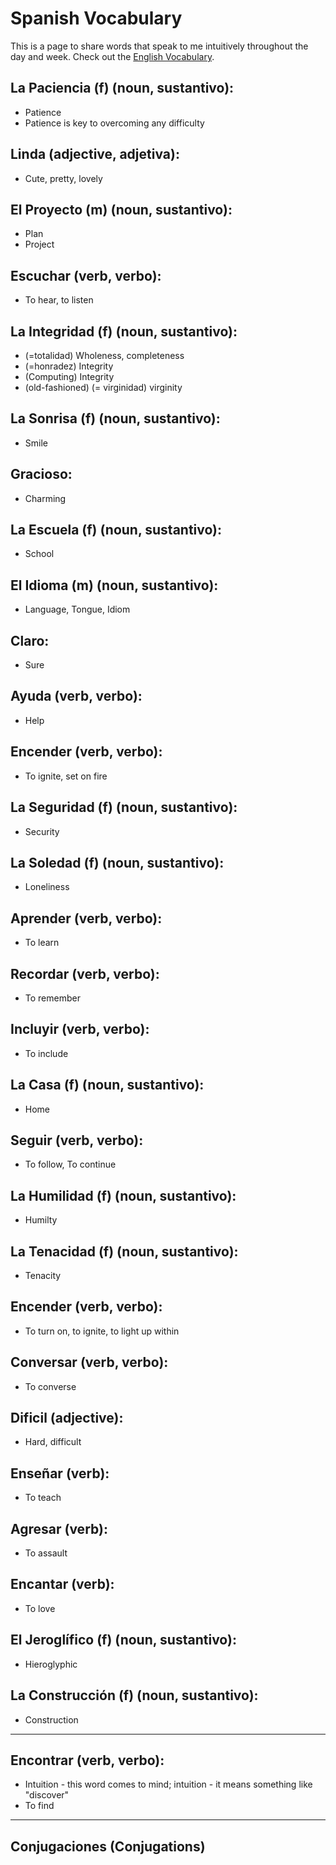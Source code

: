 # Spanish Vocabulary #
This is a page to share words that speak to me intuitively throughout the day and week. Check out the [English Vocabulary](https://margaretmf.github.io/Vocabulary).

## La Paciencia (f) (noun, sustantivo): ##
* Patience
* Patience is key to overcoming any difficulty

## Linda (adjective, adjetiva): ##
* Cute, pretty, lovely

## El Proyecto (m) (noun, sustantivo): ##
* Plan
* Project

## Escuchar (verb, verbo): ##
* To hear, to listen

## La Integridad (f) (noun, sustantivo): ##
* (=totalidad) Wholeness, completeness
* (=honradez) Integrity
* (Computing) Integrity
* (old-fashioned) (= virginidad) virginity

## La Sonrisa (f) (noun, sustantivo): ##
* Smile

## Gracioso: ##
* Charming

## La Escuela (f) (noun, sustantivo): ##
* School

## El Idioma (m) (noun, sustantivo): ##
* Language, Tongue, Idiom

## Claro: ##
* Sure

## Ayuda (verb, verbo): ##
* Help

## Encender (verb, verbo): ##
* To ignite, set on fire

## La Seguridad (f) (noun, sustantivo): ##
* Security

## La Soledad (f) (noun, sustantivo): ##
* Loneliness

## Aprender (verb, verbo): ##
* To learn

## Recordar (verb, verbo): ##
* To remember

## Incluyir (verb, verbo): ##
* To include

## La Casa (f) (noun, sustantivo): ##
* Home

## Seguir (verb, verbo): ##
* To follow, To continue

## La Humilidad (f) (noun, sustantivo): ##
* Humilty

## La Tenacidad (f) (noun, sustantivo): ##
* Tenacity

## Encender (verb, verbo): ##
* To turn on, to ignite, to light up within

## Conversar (verb, verbo): ##
* To converse

## Dificil (adjective): ##
* Hard, difficult

## Enseñar (verb): ##
* To teach

## Agresar (verb): ##
* To assault

## Encantar (verb): ##
* To love

## El Jeroglífico (f) (noun, sustantivo): ##
* Hieroglyphic

## La Construcción (f) (noun, sustantivo): ##
* Construction

----------

## Encontrar (verb, verbo): ##
* Intuition - this word comes to mind; intuition - it means something like "discover"
* To find

----------

## Conjugaciones (Conjugations) ##

